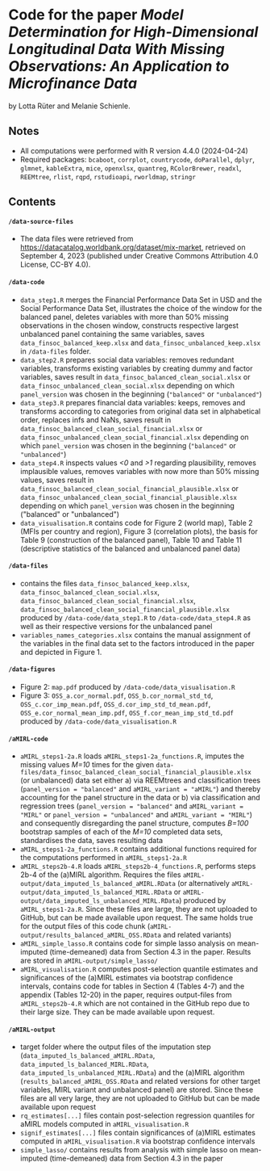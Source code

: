 # Code for the paper _Model Determination for High-Dimensional Longitudinal Data With Missing Observations: An Application to Microfinance Data_

by Lotta Rüter and Melanie Schienle.

## Notes
+ All computations were performed with R version 4.4.0 (2024-04-24)
+ Required packages: `bcaboot`, `corrplot`, `countrycode`, `doParallel`, `dplyr`, `glmnet`, `kableExtra`, `mice`, `openxlsx`, `quantreg`, `RColorBrewer`, `readxl`, `REEMtree`, `rlist`, `rqpd`, `rstudioapi`, `rworldmap`, `stringr`

## Contents
#### `/data-source-files`
+ The data files were retrieved from https://datacatalog.worldbank.org/dataset/mix-market, retrieved on September 4, 2023 (published under Creative Commons Attribution 4.0 License, CC-BY 4.0).

#### `/data-code`
+ `data_step1.R` merges the Financial Performance Data Set in USD and the Social Performance Data Set, illustrates the choice of the window for the balanced panel, deletes variables with more than 50% missing observations in the chosen window, constructs respective largest unbalanced panel containing the same variables, saves `data_finsoc_balanced_keep.xlsx` and `data_finsoc_unbalanced_keep.xlsx` in `/data-files` folder.
+ `data_step2.R` prepares social data variables: removes redundant variables, transforms existing variables by creating dummy and factor variables, saves result in `data_finsoc_balanced_clean_social.xlsx` or `data_finsoc_unbalanced_clean_social.xlsx` depending on which `panel_version` was chosen in the beginning (`"balanced"` or `"unbalanced"`)
+ `data_step3.R` prepares financial data variables: keeps, removes and transforms according to categories from original data set in alphabetical order, replaces infs and NaNs, saves result in `data_finsoc_balanced_clean_social_financial.xlsx` or `data_finsoc_unbalanced_clean_social_financial.xlsx` depending on which `panel_version` was chosen in the beginning (`"balanced"` or `"unbalanced"`)
+ `data_step4.R` inspects values *<0* and *>1* regarding plausibility, removes implausible values, removes variables with now more than 50% missing values, saves result in `data_finsoc_balanced_clean_social_financial_plausible.xlsx` or `data_finsoc_unbalanced_clean_social_financial_plausible.xlsx` depending on which `panel_version` was chosen in the beginning ("balanced" or "unbalanced")
+ `data_visualisation.R` contains code for Figure 2 (world map), Table 2 (MFIs per country and region), Figure 3 (correlation plots), the basis for Table 9 (construction of the balanced panel), Table 10 and Table 11 (descriptive statistics of the balanced and unbalanced panel data)

#### `/data-files`
+ contains the files `data_finsoc_balanced_keep.xlsx`, `data_finsoc_balanced_clean_social.xlsx`, `data_finsoc_balanced_clean_social_financial.xlsx`, `data_finsoc_balanced_clean_social_financial_plausible.xlsx` produced by `/data-code/data_step1.R` to `/data-code/data_step4.R` as well as their respective versions for the unbalanced panel
+ `variables_names_categories.xlsx` contains the manual assignment of the variables in the final data set to the factors introduced in the paper and depicted in Figure 1.

#### `/data-figures`
+ Figure 2: `map.pdf` produced by `/data-code/data_visualisation.R`
+ Figure 3: `OSS_a.cor_normal.pdf`, `OSS_b.cor_normal_std_td`, `OSS_c.cor_imp_mean.pdf`, `OSS_d.cor_imp_std_td_mean.pdf`, `OSS_e.cor_normal_mean_imp.pdf`, `OSS_f.cor_mean_imp_std_td.pdf` produced by `/data-code/data_visualisation.R`

#### `/aMIRL-code`
+ `aMIRL_steps1-2a.R` loads `aMIRL_steps1-2a_functions.R`, imputes the missing values *M=10* times for the given `data-files/data_finsoc_balanced_clean_social_financial_plausible.xlsx` (or unbalanced) data set either a) via REEMtrees and classification trees (`panel_version = "balanced"` and `aMIRL_variant = "aMIRL"`) and thereby accounting for the panel structure in the data or b) via classification and regression trees (`panel_version = "balanced"` and `aMIRL_variant = "MIRL"` or `panel_version = "unbalanced"` and `aMIRL_variant = "MIRL"`) and consequently disregarding the panel structure, computes *B=100* bootstrap samples of each of the *M=10* completed data sets, standardises the data, saves resulting data
+ `aMIRL_steps1-2a_functions.R` contains additional functions required for the computations performed in `aMIRL_steps1-2a.R`
+ `aMIRL_steps2b-4.R` loads `aMIRL_steps2b-4_functions.R`, performs steps 2b-4 of the (a)MIRL algorithm. Requires the files `aMIRL-output/data_imputed_ls_balanced_aMIRL.RData` (or alternatively `aMIRL-output/data_imputed_ls_balanced_MIRL.RData` or `aMIRL-output/data_imputed_ls_unbalanced_MIRL.RData`) produced by `aMIRL_steps1-2a.R`. Since these files are large, they are not uploaded to GitHub, but can be made available upon request. The same holds true for the output files of this code chunk (`aMIRL-output/results_balanced_aMIRL_OSS.RData` and related variants)
+ `aMIRL_simple_lasso.R` contains code for simple lasso analysis on mean-imputed (time-demeaned) data from Section 4.3 in the paper. Results are stored in `aMIRL-output/simple_lasso/`
+ `aMIRL_visualisation.R` computes post-selection quantile estimates and significances of the (a)MIRL estimates via bootstrap confidence intervals, contains code for tables in Section 4 (Tables 4-7) and the appendix (Tables 12-20) in the paper, requires output-files from `aMIRL_steps2b-4.R` which are not contained in the GitHub repo due to their large size. They can be made available upon request.

#### `/aMIRL-output`
+ target folder where the output files of the imputation step (`data_imputed_ls_balanced_aMIRL.RData`, `data_imputed_ls_balanced_MIRL.RData`, `data_imputed_ls_unbalanced_MIRL.RData`) and the (a)MIRL algorithm (`results_balanced_aMIRL_OSS.RData` and related versions for other target variables, MIRL variant and unbalanced panel) are stored. Since these files are all very large, they are not uploaded to GitHub but can be made available upon request
+ `rq_estimates[...]` files contain post-selection regression quantiles for aMIRL models computed in `aMIRL_visualisation.R`
+ `signif_estimates[...]` files contain significances of (a)MIRL estimates computed in `aMIRL_visualisation.R` via bootstrap confidence intervals
+ `simple_lasso/` contains results from analysis with simple lasso on mean-imputed (time-demeaned) data from Section 4.3 in the paper
